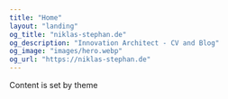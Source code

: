 ```yaml
---
title: "Home"
layout: "landing"
og_title: "niklas-stephan.de"
og_description: "Innovation Architect - CV and Blog"
og_image: "images/hero.webp"
og_url: "https://niklas-stephan.de"
---
```


Content is set by theme


